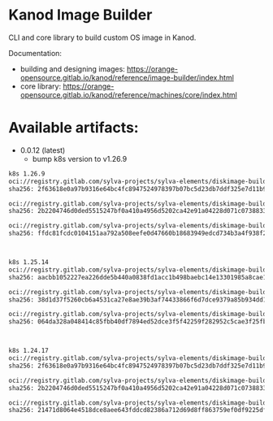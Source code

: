 # Kanod Image Builder

CLI and core library to build custom OS image in Kanod.

Documentation: 

* building and designing images: https://orange-opensource.gitlab.io/kanod/reference/image-builder/index.html
* core library: https://orange-opensource.gitlab.io/kanod/reference/machines/core/index.html


# Available artifacts:

* 0.0.12 (latest)
  * bump k8s version to v1.26.9

```bash
k8s 1.26.9
oci://registry.gitlab.com/sylva-projects/sylva-elements/diskimage-builder/ubuntu-jammy-plain-kubeadm-1.26.9:0.0.12
sha256: 2f63618e0a97b9316e64bc4fc8947524978397b07bc5d23db7ddf325e7d11b9e

oci://registry.gitlab.com/sylva-projects/sylva-elements/diskimage-builder/ubuntu-jammy-hardened-rke2-1.26.9:0.0.12
sha256: 2b2204746d0ded5515247bf0a410a4956d5202ca42e91a04228d071c07388337

oci://registry.gitlab.com/sylva-projects/sylva-elements/diskimage-builder/ubuntu-jammy-plain-rke2-1.26.9:0.0.12
sha256: ffdc81fcdc0104151aa792a508eefe0d47660b18683949edcd734b3a4f938f20



k8s 1.25.14
oci://registry.gitlab.com/sylva-projects/sylva-elements/diskimage-builder/ubuntu-jammy-plain-kubeadm-1.25.14:0.0.12
sha256: aacbb1052227ea226dde5b440a0838fd1acc1b498baebc14e13301985a8cae14

oci://registry.gitlab.com/sylva-projects/sylva-elements/diskimage-builder/ubuntu-jammy-hardened-rke2-1.25.14:0.0.12
sha256: 38d1d37f5260cb6a4531ca27e8ae39b3af74433866f6d7dce9379a85b934dd10

oci://registry.gitlab.com/sylva-projects/sylva-elements/diskimage-builder/ubuntu-jammy-plain-rke2-1.25.14:0.0.12
sha256: 064da328a048414c85fbb40df7894ed52dce3f5f42259f282952c5cae3f25fb9



k8s 1.24.17
oci://registry.gitlab.com/sylva-projects/sylva-elements/diskimage-builder/ubuntu-jammy-plain-kubeadm-1.26.9:0.0.12
sha256: 2f63618e0a97b9316e64bc4fc8947524978397b07bc5d23db7ddf325e7d11b9e

oci://registry.gitlab.com/sylva-projects/sylva-elements/diskimage-builder/ubuntu-jammy-hardened-rke2-1.26.9:0.0.12
sha256: 2b2204746d0ded5515247bf0a410a4956d5202ca42e91a04228d071c07388337

oci://registry.gitlab.com/sylva-projects/sylva-elements/diskimage-builder/ubuntu-jammy-plain-rke2-1.24.17:0.0.12
sha256: 21471d8064e4518dce8aee643fddcd82386a712d69d8ff863759ef0df9225df0
```
